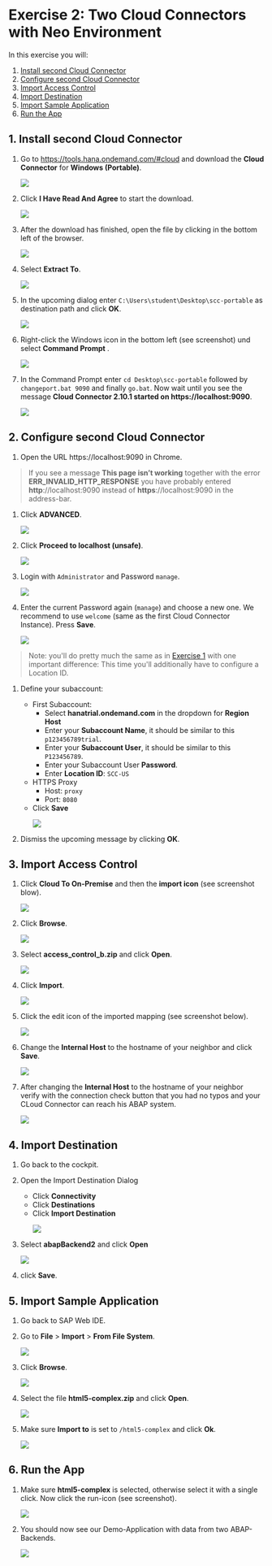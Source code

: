 # Exercise 2: Two Cloud Connectors with Neo Environment
In this exercise you will:
1. [Install second Cloud Connector](#install-second-cloud-connector)
1. [Configure second Cloud Connector](#configure-second-cloud-connector)
1. [Import Access Control](#import-access-control)
1. [Import Destination](#import.destination)
1. [Import Sample Application](#import-application)
1. [Run the App](#run-application)

<a name="install-second-cloud-connector"></a>
## 1. Install second Cloud Connector

1. Go to https://tools.hana.ondemand.com/#cloud and download the **Cloud Connector** for **Windows (Portable)**. <p></p>
    ![](../../images/scc_install_download.png)

1. Click **I Have Read And Agree** to start the download.<p></p>
    ![](../../images/scc_install_license.png)

1. After the download has finished, open the file by clicking in the bottom left of the browser. <p></p>
    ![](../../images/scc_install_extract.png)

1. Select **Extract To**. <p></p>
    ![](../../images/scc_install_extract_2.png)

1. In the upcoming dialog enter `C:\Users\student\Desktop\scc-portable` as destination path and click **OK**. <p></p>
    ![](../../images/scc_install_extract_to.png)

1. Right-click the Windows icon in the bottom left (see screenshot) und select **Command Prompt** . <p></p>
    ![](../../images/scc_install_open_cmd.png)

1. In the Command Prompt enter `cd Desktop\scc-portable` followed by `changeport.bat 9090` and finally `go.bat`. Now wait until you see the message **Cloud Connector 2.10.1 started on https:<i></i>//localhost:9090**. <p></p>
    ![](../../images/scc_install_start.png)

<a name="configure-second-cloud-connector"></a>
## 2. Configure second Cloud Connector

1. Open the URL https://localhost:9090 in Chrome.

  > If you see a message **This page isn’t working** together with the error **ERR_INVALID_HTTP_RESPONSE** you have probably entered <b>http</b>://localhost:9090 instead of <b>https</b>://localhost:9090 in the address-bar.

1. Click **ADVANCED**. <p></p>
    ![](../../images/chrome_security_warning_1.png)

1. Click **Proceed to localhost (unsafe)**. <p></p>
    ![](../../images/chrome_security_warning_2.png)

1. Login with `Administrator` and Password `manage`. <p></p>
    ![](../../images/login_scc_with_initial_credentials.png)

1. Enter the current Password again (`manage`) and choose a new one. We recommend to use `welcome` (same as the first Cloud Connector Instance). Press **Save**. <p></p>
    ![](../../images/scc_initial_setup.png)

  > Note: you'll do pretty much the same as in [Exercise 1](../ex1/README.md) with one important difference: This time you'll additionally have to configure a Location ID.

1. Define your subaccount:
    - First Subaccount:
      - Select **hanatrial.ondemand.com** in the dropdown for **Region Host**
      - Enter your **Subaccount Name**, it should be similar to this `p123456789trial`.
      - Enter your **Subaccount User**, it should be similar to this `P123456789`.
      - Enter your Subaccount User **Password**.
      - Enter **Location ID**: `SCC-US`
    - HTTPS Proxy
      - Host: `proxy`
      - Port: `8080`
    - Click **Save** <p></p>
    ![](../../images/define_subaccount_with_loc_id.png)

1. Dismiss the upcoming message by clicking **OK**.

<a name="import-access-control"></a>
## 3. Import Access Control

1. Click **Cloud To On-Premise** and then the **import icon** (see screenshot blow). <p></p>
    ![](../../images/scc_import_open_dialog.png)

1. Click **Browse**. <p></p>
    ![](../../images/scc_import_press_browse.png)

1. Select **access_control_b.zip** and click **Open**. <p></p>
    ![](../../images/scc_import_select_access_control_b.png)

1. Click **Import**. <p></p>
    ![](../../images/scc_import_press_import_b.png)

1. Click the edit icon of the imported mapping (see screenshot below). <p></p>
    ![](../../images/scc_import_edit.png)

1. Change the **Internal Host** to the hostname of your neighbor and click **Save**. <p></p>
    ![](../../images/scc_import_changeme.png)

1. After changing the **Internal Host** to the hostname of your neighbor verify with the connection check button that you had no typos and your CLoud Connector can reach his ABAP system. <p></p>
    ![](../../images/scc_check_connection.png)

<a name="import.destination"></a>
## 4. Import Destination

1. Go back to the cockpit.

1. Open the Import Destination Dialog
    - Click **Connectivity**
    - Click **Destinations**
    - Click **Import Destination** <p></p>
    ![](../../images/cp_import_press_import_2.png)

1. Select **abapBackend2** and click **Open** <p></p>
    ![](../../images/cp_import_abap_backend_2.png)

1. click **Save**. <p></p>

<a name="import-application"></a>
## 5. Import Sample Application

1. Go back to SAP Web IDE.

1. Go to **File** > **Import** > **From File System**. <p></p>
    ![](../../images/cp_webide_open_import_dialog.png)

1. Click **Browse**. <p></p>
    ![](../../images/cp_webide_import_browse.png)

1. Select the file **html5-complex.zip** and click **Open**. <p></p>
    ![](../../images/cp_webide_import_select_complex.png)

1. Make sure **Import to** is set to `/html5-complex` and click **Ok**. <p></p>
    ![](../../images/cp_webide_import_complex.png)

<a name="run-application"></a>
## 6. Run the App
1. Make sure **html5-complex** is selected, otherwise select it with a single click. Now click the run-icon (see screenshot). <p></p>
    ![](../../images/cp_webide_run_complex.png)

1. You should now see our Demo-Application with data from two ABAP-Backends. <p></p>
    ![](../../images/cp_webide_review_complex.png)
